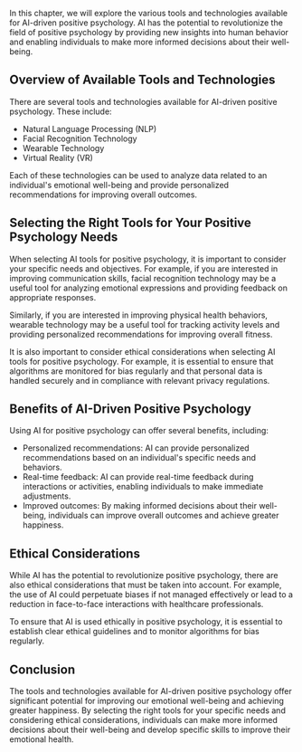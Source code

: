 
In this chapter, we will explore the various tools and technologies available for AI-driven positive psychology. AI has the potential to revolutionize the field of positive psychology by providing new insights into human behavior and enabling individuals to make more informed decisions about their well-being.

Overview of Available Tools and Technologies
--------------------------------------------

There are several tools and technologies available for AI-driven positive psychology. These include:

* Natural Language Processing (NLP)
* Facial Recognition Technology
* Wearable Technology
* Virtual Reality (VR)

Each of these technologies can be used to analyze data related to an individual's emotional well-being and provide personalized recommendations for improving overall outcomes.

Selecting the Right Tools for Your Positive Psychology Needs
------------------------------------------------------------

When selecting AI tools for positive psychology, it is important to consider your specific needs and objectives. For example, if you are interested in improving communication skills, facial recognition technology may be a useful tool for analyzing emotional expressions and providing feedback on appropriate responses.

Similarly, if you are interested in improving physical health behaviors, wearable technology may be a useful tool for tracking activity levels and providing personalized recommendations for improving overall fitness.

It is also important to consider ethical considerations when selecting AI tools for positive psychology. For example, it is essential to ensure that algorithms are monitored for bias regularly and that personal data is handled securely and in compliance with relevant privacy regulations.

Benefits of AI-Driven Positive Psychology
-----------------------------------------

Using AI for positive psychology can offer several benefits, including:

* Personalized recommendations: AI can provide personalized recommendations based on an individual's specific needs and behaviors.
* Real-time feedback: AI can provide real-time feedback during interactions or activities, enabling individuals to make immediate adjustments.
* Improved outcomes: By making informed decisions about their well-being, individuals can improve overall outcomes and achieve greater happiness.

Ethical Considerations
----------------------

While AI has the potential to revolutionize positive psychology, there are also ethical considerations that must be taken into account. For example, the use of AI could perpetuate biases if not managed effectively or lead to a reduction in face-to-face interactions with healthcare professionals.

To ensure that AI is used ethically in positive psychology, it is essential to establish clear ethical guidelines and to monitor algorithms for bias regularly.

Conclusion
----------

The tools and technologies available for AI-driven positive psychology offer significant potential for improving our emotional well-being and achieving greater happiness. By selecting the right tools for your specific needs and considering ethical considerations, individuals can make more informed decisions about their well-being and develop specific skills to improve their emotional health.
